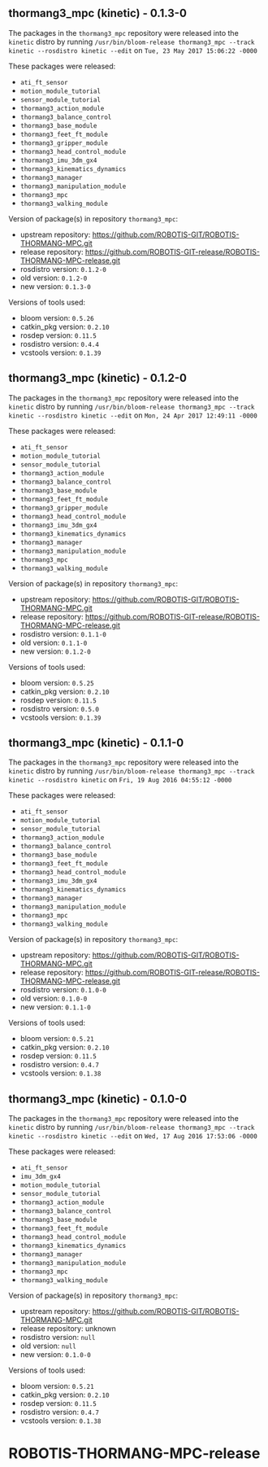 ## thormang3_mpc (kinetic) - 0.1.3-0

The packages in the `thormang3_mpc` repository were released into the `kinetic` distro by running `/usr/bin/bloom-release thormang3_mpc --track kinetic --rosdistro kinetic --edit` on `Tue, 23 May 2017 15:06:22 -0000`

These packages were released:
- `ati_ft_sensor`
- `motion_module_tutorial`
- `sensor_module_tutorial`
- `thormang3_action_module`
- `thormang3_balance_control`
- `thormang3_base_module`
- `thormang3_feet_ft_module`
- `thormang3_gripper_module`
- `thormang3_head_control_module`
- `thormang3_imu_3dm_gx4`
- `thormang3_kinematics_dynamics`
- `thormang3_manager`
- `thormang3_manipulation_module`
- `thormang3_mpc`
- `thormang3_walking_module`

Version of package(s) in repository `thormang3_mpc`:

- upstream repository: https://github.com/ROBOTIS-GIT/ROBOTIS-THORMANG-MPC.git
- release repository: https://github.com/ROBOTIS-GIT-release/ROBOTIS-THORMANG-MPC-release.git
- rosdistro version: `0.1.2-0`
- old version: `0.1.2-0`
- new version: `0.1.3-0`

Versions of tools used:

- bloom version: `0.5.26`
- catkin_pkg version: `0.2.10`
- rosdep version: `0.11.5`
- rosdistro version: `0.4.4`
- vcstools version: `0.1.39`


## thormang3_mpc (kinetic) - 0.1.2-0

The packages in the `thormang3_mpc` repository were released into the `kinetic` distro by running `/usr/bin/bloom-release thormang3_mpc --track kinetic --rosdistro kinetic --edit` on `Mon, 24 Apr 2017 12:49:11 -0000`

These packages were released:
- `ati_ft_sensor`
- `motion_module_tutorial`
- `sensor_module_tutorial`
- `thormang3_action_module`
- `thormang3_balance_control`
- `thormang3_base_module`
- `thormang3_feet_ft_module`
- `thormang3_gripper_module`
- `thormang3_head_control_module`
- `thormang3_imu_3dm_gx4`
- `thormang3_kinematics_dynamics`
- `thormang3_manager`
- `thormang3_manipulation_module`
- `thormang3_mpc`
- `thormang3_walking_module`

Version of package(s) in repository `thormang3_mpc`:

- upstream repository: https://github.com/ROBOTIS-GIT/ROBOTIS-THORMANG-MPC.git
- release repository: https://github.com/ROBOTIS-GIT-release/ROBOTIS-THORMANG-MPC-release.git
- rosdistro version: `0.1.1-0`
- old version: `0.1.1-0`
- new version: `0.1.2-0`

Versions of tools used:

- bloom version: `0.5.25`
- catkin_pkg version: `0.2.10`
- rosdep version: `0.11.5`
- rosdistro version: `0.5.0`
- vcstools version: `0.1.39`


## thormang3_mpc (kinetic) - 0.1.1-0

The packages in the `thormang3_mpc` repository were released into the `kinetic` distro by running `/usr/bin/bloom-release thormang3_mpc --track kinetic --rosdistro kinetic` on `Fri, 19 Aug 2016 04:55:12 -0000`

These packages were released:
- `ati_ft_sensor`
- `motion_module_tutorial`
- `sensor_module_tutorial`
- `thormang3_action_module`
- `thormang3_balance_control`
- `thormang3_base_module`
- `thormang3_feet_ft_module`
- `thormang3_head_control_module`
- `thormang3_imu_3dm_gx4`
- `thormang3_kinematics_dynamics`
- `thormang3_manager`
- `thormang3_manipulation_module`
- `thormang3_mpc`
- `thormang3_walking_module`

Version of package(s) in repository `thormang3_mpc`:

- upstream repository: https://github.com/ROBOTIS-GIT/ROBOTIS-THORMANG-MPC.git
- release repository: https://github.com/ROBOTIS-GIT-release/ROBOTIS-THORMANG-MPC-release.git
- rosdistro version: `0.1.0-0`
- old version: `0.1.0-0`
- new version: `0.1.1-0`

Versions of tools used:

- bloom version: `0.5.21`
- catkin_pkg version: `0.2.10`
- rosdep version: `0.11.5`
- rosdistro version: `0.4.7`
- vcstools version: `0.1.38`


## thormang3_mpc (kinetic) - 0.1.0-0

The packages in the `thormang3_mpc` repository were released into the `kinetic` distro by running `/usr/bin/bloom-release thormang3_mpc --track kinetic --rosdistro kinetic --edit` on `Wed, 17 Aug 2016 17:53:06 -0000`

These packages were released:
- `ati_ft_sensor`
- `imu_3dm_gx4`
- `motion_module_tutorial`
- `sensor_module_tutorial`
- `thormang3_action_module`
- `thormang3_balance_control`
- `thormang3_base_module`
- `thormang3_feet_ft_module`
- `thormang3_head_control_module`
- `thormang3_kinematics_dynamics`
- `thormang3_manager`
- `thormang3_manipulation_module`
- `thormang3_mpc`
- `thormang3_walking_module`

Version of package(s) in repository `thormang3_mpc`:

- upstream repository: https://github.com/ROBOTIS-GIT/ROBOTIS-THORMANG-MPC.git
- release repository: unknown
- rosdistro version: `null`
- old version: `null`
- new version: `0.1.0-0`

Versions of tools used:

- bloom version: `0.5.21`
- catkin_pkg version: `0.2.10`
- rosdep version: `0.11.5`
- rosdistro version: `0.4.7`
- vcstools version: `0.1.38`


# ROBOTIS-THORMANG-MPC-release